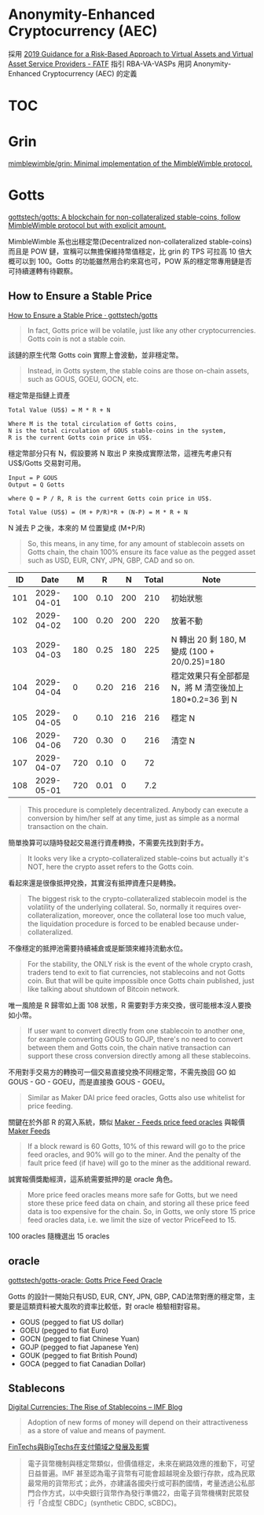 # Anonymity-Enhanced Cryptocurrency (AEC)

採用 [2019 Guidance for a Risk-Based Approach to Virtual Assets and Virtual Asset Service Providers - FATF](https://www.fatf-gafi.org/publications/fatfrecommendations/documents/guidance-rba-virtual-assets.html) 指引 RBA-VA-VASPs 用詞 Anonymity-Enhanced Cryptocurrency (AEC) 的定義

# TOC
<!-- toc -->

# Grin

[mimblewimble/grin: Minimal implementation of the MimbleWimble protocol.](https://github.com/mimblewimble/grin)

# Gotts

[gottstech/gotts: A blockchain for non-collateralized stable-coins, follow MimbleWimble protocol but with explicit amount.](https://github.com/gottstech/gotts)

MimbleWimble 系也出穩定幣(Decentralized non-collateralized stable-coins) 而且是 POW 鏈，宣稱可以無擔保維持幣值穩定，比 grin 的 TPS 可拉高 10 倍大概可以到 100。Gotts 的功能雖然用合約來寫也可，POW 系的穩定幣專用鏈是否可持續運轉有待觀察。

## How to Ensure a Stable Price

[How to Ensure a Stable Price · gottstech/gotts](https://github.com/gottstech/gotts/blob/master/docs/intro.md#how-to-ensure-a-stable-price)

> In fact, Gotts price will be volatile, just like any other cryptocurrencies. Gotts coin is not a stable coin.

該鏈的原生代幣 Gotts coin 實際上會波動，並非穩定幣。

> Instead, in Gotts system, the stable coins are those on-chain assets, such as GOUS, GOEU, GOCN, etc.

穩定幣是指鏈上資產

```
Total Value (US$) = M * R + N

Where M is the total circulation of Gotts coins,
N is the total circulation of GOUS stable-coins in the system,
R is the current Gotts coin price in US$.
```

穩定幣部分只有 N，假設要將 N 取出 P 來換成實際法幣，這裡先考慮只有 US$/Gotts 交易對可用。

```
Input = P GOUS
Output = Q Gotts

where Q = P / R, R is the current Gotts coin price in US$.

Total Value (US$) = (M + P/R)*R + (N-P) = M * R + N
```

N 減去 P 之後，本來的 M 位置變成 (M+P/R)

> So, this means, in any time, for any amount of stablecoin assets on Gotts chain, the chain 100% ensure its face value as the pegged asset such as USD, EUR, CNY, JPN, GBP, CAD and so on.

ID | Date       | M   |  R   |   N |  Total | Note
---|-----------|-----|------|-----|--------|-----
101|2029-04-01 | 100 | 0.10 | 200 | 210    | 初始狀態
102|2029-04-02 | 100 | 0.20 | 200 | 220    | 放著不動
103|2029-04-03 | 180 | 0.25 | 180 | 225    | N 轉出 20 剩 180, M 變成 (100 + 20/0.25)=180
104|2029-04-04 |   0 | 0.20 | 216 | 216    | 穩定效果只有全部都是 N，將 M 清空後加上 180*0.2=36 到 N
105|2029-04-05 |   0 | 0.10 | 216 | 216    | 穩定 N
106|2029-04-06 | 720 | 0.30 | 0   | 216    | 清空 N
107|2029-04-07 | 720 | 0.10 | 0   |  72    | 
108|2029-05-01 | 720 | 0.01 | 0   | 7.2    | 

> This procedure is completely decentralized. Anybody can execute a conversion by him/her self at any time, just as simple as a normal transaction on the chain.

簡單換算可以隨時發起交易進行資產轉換，不需要先找到對手方。

> It looks very like a crypto-collateralized stable-coins but actually it's NOT, here the crypto asset refers to the Gotts coin.

看起來還是很像抵押兌換，其實沒有抵押資產只是轉換。

> The biggest risk to the crypto-collateralized stablecoin model is the volatility of the underlying collateral. So, normally it requires over-collateralization, moreover, once the collateral lose too much value, the liquidation procedure is forced to be enabled because under-collateralized.

不像穩定的抵押池需要持續補倉或是斷頭來維持流動水位。

> For the stability, the ONLY risk is the event of the whole crypto crash, traders tend to exit to fiat currencies, not stablecoins and not Gotts coin. But that will be quite impossible once Gotts chain published, just like talking about shutdown of Bitcoin network.

唯一風險是 R 歸零如上面 108 狀態，R 需要對手方來交換，很可能根本沒人要換如小幣。

> If user want to convert directly from one stablecoin to another one, for example converting GOUS to GOJP, there's no need to convert between them and Gotts coin, the chain native transaction can support these cross conversion directly among all these stablecoins.

不用對手交易方的轉換可一個交易直接兌換不同穩定幣，不需先換回 GO 如 GOUS - GO - GOEU，而是直接換 GOUS - GOEU。 

> Similar as Maker DAI price feed oracles, Gotts also use whitelist for price feeding.

關鍵在於外部 R 的寫入系統，類似 [Maker - Feeds price feed oracles](https://developer.makerdao.com/feeds/) 與報價 [Maker Feeds](https://makerdao.com/feeds/)

> If a block reward is 60 Gotts, 10% of this reward will go to the price feed oracles, and 90% will go to the miner. And the penalty of the fault price feed (if have) will go to the miner as the additional reward.

誠實報價獎勵經濟，這系統需要抵押的是 oracle 角色。

> More price feed oracles means more safe for Gotts, but we need store these price feed data on chain, and storing all these price feed data is too expensive for the chain. So, in Gotts, we only store 15 price feed oracles data, i.e. we limit the size of vector PriceFeed to 15.

100 oracles 隨機選出 15 oracles 

## oracle

[gottstech/gotts-oracle: Gotts Price Feed Oracle](https://github.com/gottstech/gotts-oracle)

Gotts 的設計一開始只有USD, EUR, CNY, JPN, GBP, CAD法幣對應的穩定幣，主要是這類資料被大風吹的資率比較低，對 oracle 檢驗相對容易。

- GOUS (pegged to fiat US dollar)
- GOEU (pegged to fiat Euro)
- GOCN (pegged to fiat Chinese Yuan)
- GOJP (pegged to fiat Japanese Yen)
- GOUK (pegged to fiat British Pound)
- GOCA (pegged to fiat Canadian Dollar)

## Stablecons

[Digital Currencies: The Rise of Stablecoins – IMF Blog](https://blogs.imf.org/2019/09/19/digital-currencies-the-rise-of-stablecoins/)

> Adoption of new forms of money will depend on their attractiveness as a store of value and means of payment.
 
[FinTechs與BigTechs在支付領域之發展及影響](https://www.cbc.gov.tw/ct.asp?xItem=89992&ctNode=302&mp=1)

> 電子貨幣機制與穩定幣類似，但價值穩定，未來在網路效應的推動下，可望日益普遍。IMF 甚至認為電子貨幣有可能會超越現金及銀行存款，成為民眾最常用的貨幣形式；此外，亦建議各國央行或可斟酌國情，考量透過公私部門合作方式，以中央銀行貨幣作為發行準備22，由電子貨幣機構對民眾發行「合成型 CBDC」(synthetic CBDC, sCBDC)。

